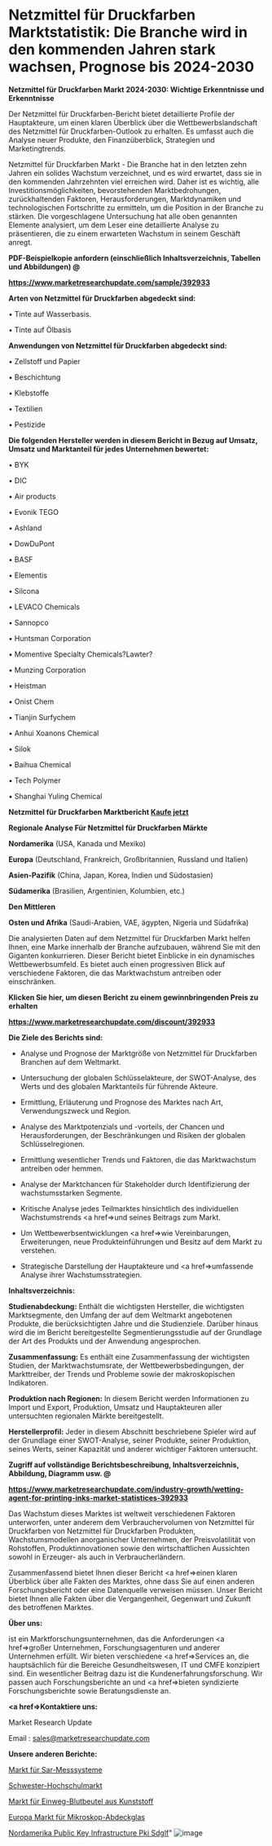 # Netzmittel für Druckfarben Marktstatistik: Die Branche wird in den kommenden Jahren stark wachsen, Prognose bis 2024-2030

<strong>Netzmittel für Druckfarben Markt 2024-2030: Wichtige Erkenntnisse und Erkenntnisse</strong>

Der Netzmittel für Druckfarben-Bericht bietet detaillierte Profile der Hauptakteure, um einen klaren Überblick über die Wettbewerbslandschaft des Netzmittel für Druckfarben-Outlook zu erhalten. Es umfasst auch die Analyse neuer Produkte, den Finanzüberblick, Strategien und Marketingtrends.

Netzmittel für Druckfarben Markt - Die Branche hat in den letzten zehn Jahren ein solides Wachstum verzeichnet, und es wird erwartet, dass sie in den kommenden Jahrzehnten viel erreichen wird. Daher ist es wichtig, alle Investitionsmöglichkeiten, bevorstehenden Marktbedrohungen, zurückhaltenden Faktoren, Herausforderungen, Marktdynamiken und technologischen Fortschritte zu ermitteln, um die Position in der Branche zu stärken. Die vorgeschlagene Untersuchung hat alle oben genannten Elemente analysiert, um dem Leser eine detaillierte Analyse zu präsentieren, die zu einem erwarteten Wachstum in seinem Geschäft anregt.



<strong><b>PDF-Beispielkopie anfordern (einschließlich Inhaltsverzeichnis, Tabellen und Abbildungen) @ </b></strong>

<strong><a href=https://www.marketresearchupdate.com/sample/392933>

<strong>https://www.marketresearchupdate.com/sample/392933</u></a></strong></strong>



<strong>Arten von Netzmittel für Druckfarben abgedeckt sind:</strong>

• Tinte auf Wasserbasis.

• Tinte auf Ölbasis



<strong>Anwendungen von Netzmittel für Druckfarben abgedeckt sind:</strong>

• Zellstoff und Papier

• Beschichtung

• Klebstoffe

• Textilien

• Pestizide



<strong>Die folgenden Hersteller werden in diesem Bericht in Bezug auf Umsatz, Umsatz und Marktanteil für jedes Unternehmen bewertet:</strong>

• BYK

• DIC

• Air products

• Evonik TEGO

• Ashland

• DowDuPont

• BASF

• Elementis

• Silcona

• LEVACO Chemicals

• Sannopco

• Huntsman Corporation

• Momentive Specialty Chemicals?Lawter?

• Munzing Corporation

• Heistman

• Onist Chem

• Tianjin Surfychem

• Anhui Xoanons Chemical

• Silok

• Baihua Chemical

• Tech Polymer

• Shanghai Yuling Chemical



<strong>Netzmittel für Druckfarben Marktbericht <a href=https://www.marketresearchupdate.com/buynow/392933>Kaufe jetzt</a></strong>



<strong>Regionale Analyse Für Netzmittel für Druckfarben Märkte</strong>



<strong>Nordamerika</strong> (USA, Kanada und Mexiko)



<strong>Europa</strong> (Deutschland, Frankreich, Großbritannien, Russland und Italien)



<strong>Asien-Pazifik</strong> (China, Japan, Korea, Indien und Südostasien)



<strong>Südamerika</strong> (Brasilien, Argentinien, Kolumbien, etc.)



<strong>Den Mittleren</strong> 

<strong>Osten und Afrika</strong> (Saudi-Arabien, VAE, ägypten, Nigeria und Südafrika)

Die analysierten Daten auf dem Netzmittel für Druckfarben Markt helfen Ihnen, eine Marke innerhalb der Branche aufzubauen, während Sie mit den Giganten konkurrieren. Dieser Bericht bietet Einblicke in ein dynamisches Wettbewerbsumfeld. Es bietet auch einen progressiven Blick auf verschiedene Faktoren, die das Marktwachstum antreiben oder einschränken.



<strong>Klicken Sie hier, um diesen Bericht zu einem gewinnbringenden Preis zu erhalten
</strong>

<strong><a href=https://www.marketresearchupdate.com/discount/392933>https://www.marketresearchupdate.com/discount/392933</b></u></strong></a>



<strong>Die Ziele des Berichts sind:</strong>

- Analyse und Prognose der Marktgröße von Netzmittel für Druckfarben Branchen auf dem Weltmarkt.

- Untersuchung der globalen Schlüsselakteure, der SWOT-Analyse, des Werts und des globalen Marktanteils für führende Akteure.

- Ermittlung, Erläuterung und Prognose des Marktes nach Art, Verwendungszweck und Region.

- Analyse des Marktpotenzials und -vorteils, der Chancen und Herausforderungen, der Beschränkungen und Risiken der globalen Schlüsselregionen.

- Ermittlung wesentlicher Trends und Faktoren, die das Marktwachstum antreiben oder hemmen.

- Analyse der Marktchancen für Stakeholder durch Identifizierung der wachstumsstarken Segmente.

- Kritische Analyse jedes Teilmarktes hinsichtlich des individuellen Wachstumstrends <a href=>und</a> seines Beitrags zum Markt.

- Um Wettbewerbsentwicklungen <a href=>wie</a> Vereinbarungen, Erweiterungen, neue Produkteinführungen und Besitz auf dem Markt zu verstehen.

- Strategische Darstellung der Hauptakteure und <a href=>umfas</a>sende Analyse ihrer Wachstumsstrategien.



<strong>Inhaltsverzeichnis:</strong>



<strong>Studienabdeckung:</strong> Enthält die wichtigsten Hersteller, die wichtigsten Marktsegmente, den Umfang der auf dem Weltmarkt angebotenen Produkte, die berücksichtigten Jahre und die Studienziele. Darüber hinaus wird die im Bericht bereitgestellte Segmentierungsstudie auf der Grundlage der Art des Produkts und der Anwendung angesprochen.



<strong>Zusammenfassung:</strong> Es enthält eine Zusammenfassung der wichtigsten Studien, der Marktwachstumsrate, der Wettbewerbsbedingungen, der Markttreiber, der Trends und Probleme sowie der makroskopischen Indikatoren.



<strong>Produktion nach Regionen:</strong> In diesem Bericht werden Informationen zu Import und Export, Produktion, Umsatz und Hauptakteuren aller untersuchten regionalen Märkte bereitgestellt.



<strong>Herstellerprofil:</strong> Jeder in diesem Abschnitt beschriebene Spieler wird auf der Grundlage einer SWOT-Analyse, seiner Produkte, seiner Produktion, seines Werts, seiner Kapazität und anderer wichtiger Faktoren untersucht.



<strong><b>Zugriff auf vollständige Berichtsbeschreibung, Inhaltsverzeichnis, Abbildung, Diagramm usw. @ </b></strong>

<strong><a href=https://www.marketresearchupdate.com/industry-growth/wetting-agent-for-printing-inks-market-statistices-392933>https://www.marketresearchupdate.com/industry-growth/wetting-agent-for-printing-inks-market-statistices-392933</a></strong>

Das Wachstum dieses Marktes ist weltweit verschiedenen Faktoren unterworfen, unter anderem dem Verbrauchervolumen von Netzmittel für Druckfarben von Netzmittel für Druckfarben Produkten, Wachstumsmodellen anorganischer Unternehmen, der Preisvolatilität von Rohstoffen, Produktinnovationen sowie den wirtschaftlichen Aussichten sowohl in Erzeuger- als auch in Verbraucherländern.

Zusammenfassend bietet Ihnen dieser Bericht <a href=>einen</a> klaren Überblick über alle Fakten des Marktes, ohne dass Sie auf einen anderen Forschungsbericht oder eine Datenquelle verweisen müssen. Unser Bericht bietet Ihnen alle Fakten über die Vergangenheit, Gegenwart und Zukunft des betroffenen Marktes.



<strong>Über uns:</strong>

 ist ein Marktforschungsunternehmen, das die Anforderungen <a href=>großer</a> Unternehmen, Forschungsagenturen und anderer Unternehmen erfüllt. Wir bieten verschiedene <a href=>Services</a> an, die hauptsächlich für die Bereiche Gesundheitswesen, IT und CMFE konzipiert sind. Ein wesentlicher Beitrag dazu ist die Kundenerfahrungsforschung. Wir passen auch Forschungsberichte an und <a href=>bieten</a> syndizierte Forschungsberichte sowie Beratungsdienste an.



<strong><a href=>Kontaktiere uns:</a></strong>

Market Research Update

Email : sales@marketresearchupdate.com



<strong>Unsere anderen Berichte:</strong>

<a href=https://www.linkedin.com/pulse/sar-measurement-systems-market-witness-huge>Markt für Sar-Messsysteme</a>

<a href=https://www.linkedin.com/pulse/sis-higher-education-market-2023-remarking>Schwester-Hochschulmarkt</a>

<a href=https://www.linkedin.com/pulse/disposable-plastic-blood-bag-market-analysis>Markt für Einweg-Blutbeutel aus Kunststoff</a>

<a href=https://www.linkedin.com/pulse/europe-microscope-cover-glass-market-analysis-outlooks>Europa Markt für Mikroskop-Abdeckglas</a>

<a href=https://www.linkedin.com/pulse/north-america-public-key-infrastructure-pki-sdglf/>Nordamerika Public Key Infrastructure Pki Sdglf</a>"
![image](https://github.com/Gayatrikarjule/Market-Analysis-360/assets/97346546/ff56276f-1dc5-4a4d-b61d-c4a2f04af356)
